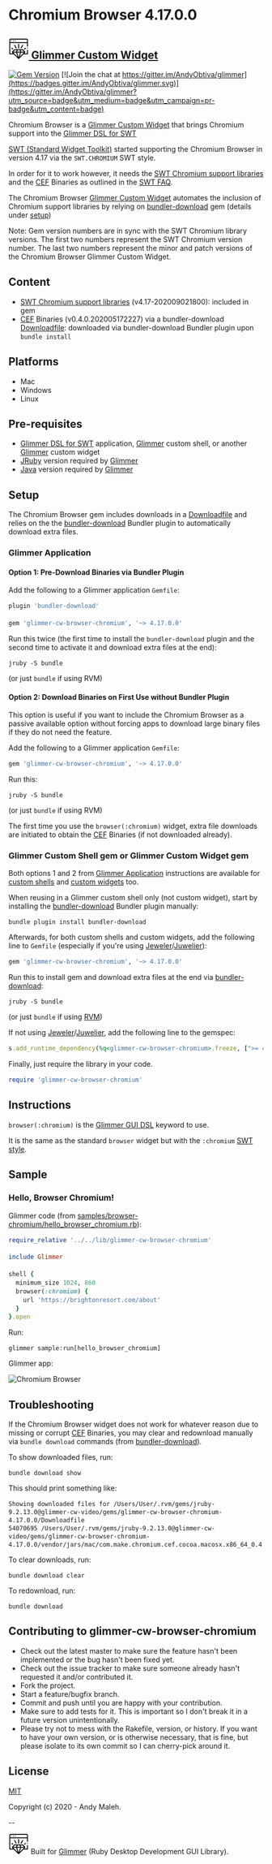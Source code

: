 # Chromium Browser 4.17.0.0
## [<img src="https://raw.githubusercontent.com/AndyObtiva/glimmer/master/images/glimmer-logo-hi-res.png" height=40 /> Glimmer Custom Widget](https://github.com/AndyObtiva/glimmer#custom-widget-gem)
[![Gem Version](https://badge.fury.io/rb/glimmer-cw-video.svg)](http://badge.fury.io/rb/glimmer-cw-video)
[![Join the chat at https://gitter.im/AndyObtiva/glimmer](https://badges.gitter.im/AndyObtiva/glimmer.svg)](https://gitter.im/AndyObtiva/glimmer?utm_source=badge&utm_medium=badge&utm_campaign=pr-badge&utm_content=badge)

Chromium Browser is a [Glimmer Custom Widget](https://github.com/AndyObtiva/glimmer#custom-widget-gem) that brings Chromium support into the [Glimmer DSL for SWT](https://github.com/AndyObtiva/glimmer-dsl-swt)

[SWT (Standard Widget Toolkit)](https://www.eclipse.org/swt/) started supporting the Chromium Browser in version 4.17 via the `SWT.CHROMIUM` SWT style.

In order for it to work however, it needs the [SWT Chromium support libraries](https://download.eclipse.org/eclipse/downloads/drops4/R-4.17-202009021800/#SWTChromium) and the [CEF](https://bitbucket.org/chromiumembedded/cef/src/master/) Binaries as outlined in the [SWT FAQ](https://www.eclipse.org/swt/faq.php#howusechromium).

The Chromium Browser [Glimmer Custom Widget](https://github.com/AndyObtiva/glimmer#custom-widget-gem) automates the inclusion of Chromium support libraries by relying on [bundler-download](https://github.com/AndyObtiva/bundler-download) gem (details under [setup](#setup))

Note: Gem version numbers are in sync with the SWT Chromium library versions. The first two numbers represent the SWT Chromium version number. The last two numbers represent the minor and patch versions of the Chromium Browser Glimmer Custom Widget.

## Content

- [SWT Chromium support libraries](https://download.eclipse.org/eclipse/downloads/drops4/R-4.17-202009021800/#SWTChromium) (v4.17-202009021800): included in gem
- [CEF](https://bitbucket.org/chromiumembedded/cef/src/master/) Binaries (v0.4.0.202005172227) via a bundler-download [Downloadfile](Downloadfile): downloaded via bundler-download Bundler plugin upon `bundle install`

## Platforms

- Mac
- Windows
- Linux

## Pre-requisites

- [Glimmer DSL for SWT](https://github.com/AndyObtiva/glimmer-dsl-swt) application, [Glimmer](https://github.com/AndyObtiva/glimmer-dsl-swt) custom shell, or another [Glimmer](https://github.com/AndyObtiva/glimmer-dsl-swt) custom widget
- [JRuby](https://github.com/AndyObtiva/glimmer-dsl-swt#pre-requisites) version required by [Glimmer](https://github.com/AndyObtiva/glimmer-dsl-swt)
- [Java](https://github.com/AndyObtiva/glimmer-dsl-swt#pre-requisites) version required by [Glimmer](https://github.com/AndyObtiva/glimmer-dsl-swt)

## Setup

The Chromium Browser gem includes downloads in a [Downloadfile](Downloadfile) and relies on the the [bundler-download](https://github.com/AndyObtiva/bundler-download) Bundler plugin to automatically download extra files.

### Glimmer Application

#### Option 1: Pre-Download Binaries via Bundler Plugin

Add the following to a Glimmer application `Gemfile`:

```ruby
plugin 'bundler-download'

gem 'glimmer-cw-browser-chromium', '~> 4.17.0.0'
```

Run this twice (the first time to install the `bundler-download` plugin and the second time to activate it and download extra files at the end):

```
jruby -S bundle
```

(or just `bundle` if using RVM)

#### Option 2: Download Binaries on First Use without Bundler Plugin

This option is useful if you want to include the Chromium Browser as a passive available option without forcing apps to download large binary files if they do not need the feature.

Add the following to a Glimmer application `Gemfile`:

```ruby
gem 'glimmer-cw-browser-chromium', '~> 4.17.0.0'
```

Run this:

```
jruby -S bundle
```

(or just `bundle` if using RVM)

The first time you use the `browser(:chromium)` widget, extra file downloads are initiated to obtain the [CEF](https://bitbucket.org/chromiumembedded/cef/src/master/) Binaries (if not downloaded already).

### Glimmer Custom Shell gem or Glimmer Custom Widget gem

Both options 1 and 2 from [Glimmer Application](#glimmer-application) instructions are available for [custom shells](https://github.com/AndyObtiva/glimmer-dsl-swt#custom-shells) and [custom widgets](https://github.com/AndyObtiva/glimmer-dsl-swt#custom-widget) too.

When reusing in a Glimmer custom shell only (not custom widget), start by installing the [bundler-download](https://github.com/AndyObtiva/bundler-download) Bundler plugin manually:

```
bundle plugin install bundler-download
```

Afterwards, for both custom shells and custom widgets, add the following line to `Gemfile` (especially if you're using [Jeweler](https://github.com/technicalpickles/jeweler)/[Juwelier](https://github.com/flajann2/juwelier)):

```ruby
gem 'glimmer-cw-browser-chromium', '~> 4.17.0.0'
```

Run this to install gem and download extra files at the end via [bundler-download](https://github.com/AndyObtiva/bundler-download):

```
jruby -S bundle
```

(or just `bundle` if using [RVM](https://rvm.io))

If not using [Jeweler](https://github.com/technicalpickles/jeweler)/[Juwelier](https://github.com/flajann2/juwelier), add the following line to the gemspec:

```ruby
s.add_runtime_dependency(%q<glimmer-cw-browser-chromium>.freeze, [">= 4.17.0.0", "< 5.0.0.0"])
```

Finally, just require the library in your code.

```ruby
require 'glimmer-cw-browser-chromium'
```

## Instructions

`browser(:chromium)` is the [Glimmer GUI DSL](https://github.com/AndyObtiva/glimmer-dsl-swt#glimmer-gui-dsl-syntax) keyword to use.

It is the same as the standard `browser` widget but with the `:chromium` [SWT style](https://github.com/AndyObtiva/glimmer-dsl-swt#widget-styles).

## Sample

### Hello, Browser Chromium!

Glimmer code (from [samples/browser-chromium/hello_browser_chromium.rb](samples/browser-chromium/hello_browser_chromium.rb)):

```ruby
require_relative '../../lib/glimmer-cw-browser-chromium'

include Glimmer

shell {
  minimum_size 1024, 860
  browser(:chromium) {
    url 'https://brightonresort.com/about'
  }
}.open
```

Run:

```
glimmer sample:run[hello_browser_chromium]
```

Glimmer app:

![Chromium Browser](https://raw.githubusercontent.com/AndyObtiva/glimmer-dsl-swt/master/images/glimmer-hello-browser.png)

## Troubleshooting

If the Chromium Browser widget does not work for whatever reason due to missing or corrupt [CEF](https://bitbucket.org/chromiumembedded/cef/src/master/) Binaries, you may clear and redownload manually via `bundle download` commands (from [bundler-download](https://github.com/AndyObtiva/bundler-download)).

To show downloaded files, run:

```
bundle download show
```

This should print something like:

```
Showing downloaded files for /Users/User/.rvm/gems/jruby-9.2.13.0@glimmer-cw-video/gems/glimmer-cw-browser-chromium-4.17.0.0/Downloadfile
54070695 /Users/User/.rvm/gems/jruby-9.2.13.0@glimmer-cw-video/gems/glimmer-cw-browser-chromium-4.17.0.0/vendor/jars/mac/com.make.chromium.cef.cocoa.macosx.x86_64_0.4.0.202005172227.jar
```

To clear downloads, run:

```
bundle download clear
```

To redownload, run:

```
bundle download
```

## Contributing to glimmer-cw-browser-chromium
 
- Check out the latest master to make sure the feature hasn't been implemented or the bug hasn't been fixed yet.
- Check out the issue tracker to make sure someone already hasn't requested it and/or contributed it.
- Fork the project.
- Start a feature/bugfix branch.
- Commit and push until you are happy with your contribution.
- Make sure to add tests for it. This is important so I don't break it in a future version unintentionally.
- Please try not to mess with the Rakefile, version, or history. If you want to have your own version, or is otherwise necessary, that is fine, but please isolate to its own commit so I can cherry-pick around it.

## License

[MIT](LICENSE.txt)

Copyright (c) 2020 - Andy Maleh.

--

[<img src="https://raw.githubusercontent.com/AndyObtiva/glimmer/master/images/glimmer-logo-hi-res.png" height=40 />](https://github.com/AndyObtiva/glimmer) Built for [Glimmer](https://github.com/AndyObtiva/glimmer) (Ruby Desktop Development GUI Library).
